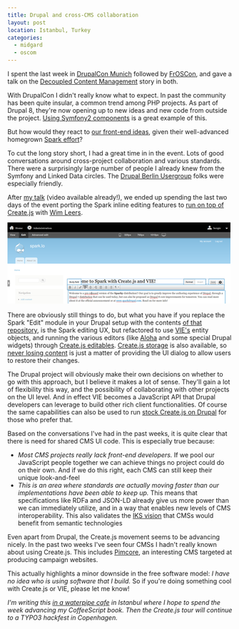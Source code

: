 ```yaml
---
title: Drupal and cross-CMS collaboration
layout: post
location: Istanbul, Turkey
categories:
  - midgard
  - oscom
---
```

I spent the last week in [DrupalCon Munich](http://munich2012.drupal.org/) followed by [FrOSCon](http://www.froscon.de/startseite/), and gave a talk on the [Decoupled Content Management](http://decoupledcms.org/) story in both.

With DrupalCon I didn't really know what to expect. In past the community has been quite insular, a common trend among PHP projects. As part of Drupal 8, they're now opening up to new ideas and new code from outside the project. [Using Symfony2 components](http://symfony.com/blog/symfony2-meets-drupal-8) is a great example of this.

But how would they react to [our front-end ideas](http://createjs.org/), given their well-advanced homegrown [Spark effort](http://www.sparkdrupal.com/)?

To cut the long story short, I had a great time in in the event. Lots of good conversations around cross-project collaboration and various standards. There were a surprisingly large number of people I already knew from the Symfony and Linked Data circles. The [Drupal Berlin Usergroup](http://drupalberlin.de/) folks were especially friendly.

After [my talk](http://munich2012.drupal.org/program/sessions/decoupling-content-management) (video available already!), we ended up spending the last two days of the event porting the Spark inline editing features to [run on top of Create.js](http://github.com/wimleers/edit-createjs) with [Wim Leers](http://wimleers.com/).

![Spark edit running on Create.js](/files/spark-createjs.png)

There are obviously still things to do, but what you have if you replace the Spark "Edit" module in your Drupal setup with the contents [of that repository](http://github.com/wimleers/edit-createjs), is the Spark editing UX, but refactored to use [VIE's](http://viejs.org/) entity objects, and running the various editors (like [Aloha](http://aloha-editor.org/) and some special Drupal widgets) through [Create.js editables](http://createjs.org/guide/#editable). [Create.js storage](http://createjs.org/guide/#storage) is also available, so [never losing content](http://bergie.iki.fi/blog/never-lose-content/) is just a matter of providing the UI dialog to allow users to restore their changes.

The Drupal project will obviously make their own decisions on whether to go with this approach, but I believe it makes a lot of sense. They'll gain a lot of flexibility this way, and the possibility of collaborating with other projects on the UI level. And in effect VIE becomes a JavaScript API that Drupal developers can leverage to build other rich client functionalities. Of course the same capabilities can also be used to run [stock Create.js on Drupal](http://drupal.org/project/create) for those who prefer that.

Based on the conversations I've had in the past weeks, it is quite clear that there is need for shared CMS UI code. This is especially true because:

* _Most CMS projects really lack front-end developers._ If we pool our JavaScript people together we can achieve things no project could do on their own. And if we do this right, each CMS can still keep their unique look-and-feel
* _This is an area where standards are actually moving faster than our implementations have been able to keep up._ This means that specifications like RDFa and JSON-LD already give us more power than we can immediately utilize, and in a way that enables new levels of CMS interoperability. This also validates the [IKS vision](http://www.iks-project.eu/) that CMSs would benefit from semantic technologies

Even apart from Drupal, the Create.js movement seems to be advancing nicely. In the past two weeks I've seen four CMSs I hadn't really known about using Create.js. This includes [Pimcore](https://github.com/chluehr/pimcore-createjs), an interesting CMS targeted at producing campaign websites.

This actually highlights a minor downside in the free software model: _I have no idea who is using software that I build._ So if you're doing something cool with Create.js or VIE, please let me know!

_I'm writing this [in a waterpipe cafe](http://www.flickr.com/photos/bergie/7871059924/in/photostream) in Istanbul where I hope to spend the week advancing my CoffeeScript book. Then the Create.js tour will continue to a TYPO3 hackfest in Copenhagen._
